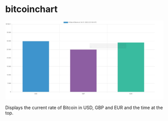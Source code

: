 # bitcoinchart

![Bitcoin Rate](./bitcoinrate.jpg)

Displays the current rate of Bitcoin in USD, GBP and EUR and the time at the top.

